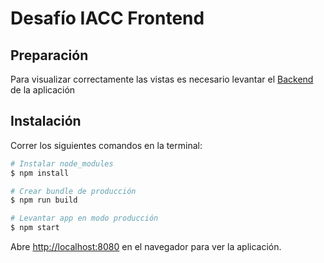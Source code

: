 # Desafío IACC Frontend

## Preparación

Para visualizar correctamente las vistas es necesario levantar el [Backend](https://github.com/driquelmemurua/desafio-iacc-backend) de la aplicación

## Instalación

Correr los siguientes comandos en la terminal:

```bash
# Instalar node_modules
$ npm install

# Crear bundle de producción
$ npm run build

# Levantar app en modo producción
$ npm start
```

Abre [http://localhost:8080](http://localhost:8080) en el navegador para ver la aplicación.
